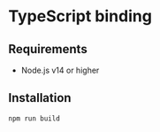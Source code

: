 # TypeScript binding

## Requirements
- Node.js v14 or higher

## Installation

```bash
npm run build
```


